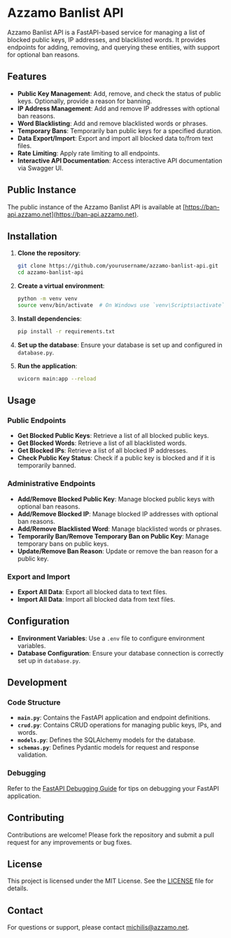 # Azzamo Banlist API

Azzamo Banlist API is a FastAPI-based service for managing a list of blocked public keys, IP addresses, and blacklisted words. It provides endpoints for adding, removing, and querying these entities, with support for optional ban reasons.

## Features

- **Public Key Management**: Add, remove, and check the status of public keys. Optionally, provide a reason for banning.
- **IP Address Management**: Add and remove IP addresses with optional ban reasons.
- **Word Blacklisting**: Add and remove blacklisted words or phrases.
- **Temporary Bans**: Temporarily ban public keys for a specified duration.
- **Data Export/Import**: Export and import all blocked data to/from text files.
- **Rate Limiting**: Apply rate limiting to all endpoints.
- **Interactive API Documentation**: Access interactive API documentation via Swagger UI.

## Public Instance

The public instance of the Azzamo Banlist API is available at [https://ban-api.azzamo.net](https://ban-api.azzamo.net).


## Installation

1. **Clone the repository**:
   ```bash
   git clone https://github.com/yourusername/azzamo-banlist-api.git
   cd azzamo-banlist-api
   ```

2. **Create a virtual environment**:
   ```bash
   python -m venv venv
   source venv/bin/activate  # On Windows use `venv\Scripts\activate`
   ```

3. **Install dependencies**:
   ```bash
   pip install -r requirements.txt
   ```

4. **Set up the database**:
   Ensure your database is set up and configured in `database.py`.

5. **Run the application**:
   ```bash
   uvicorn main:app --reload
   ```

## Usage

### Public Endpoints

- **Get Blocked Public Keys**: Retrieve a list of all blocked public keys.
- **Get Blocked Words**: Retrieve a list of all blacklisted words.
- **Get Blocked IPs**: Retrieve a list of all blocked IP addresses.
- **Check Public Key Status**: Check if a public key is blocked and if it is temporarily banned.

### Administrative Endpoints

- **Add/Remove Blocked Public Key**: Manage blocked public keys with optional ban reasons.
- **Add/Remove Blocked IP**: Manage blocked IP addresses with optional ban reasons.
- **Add/Remove Blacklisted Word**: Manage blacklisted words or phrases.
- **Temporarily Ban/Remove Temporary Ban on Public Key**: Manage temporary bans on public keys.
- **Update/Remove Ban Reason**: Update or remove the ban reason for a public key.

### Export and Import

- **Export All Data**: Export all blocked data to text files.
- **Import All Data**: Import all blocked data from text files.

## Configuration

- **Environment Variables**: Use a `.env` file to configure environment variables.
- **Database Configuration**: Ensure your database connection is correctly set up in `database.py`.

## Development

### Code Structure

- **`main.py`**: Contains the FastAPI application and endpoint definitions.
- **`crud.py`**: Contains CRUD operations for managing public keys, IPs, and words.
- **`models.py`**: Defines the SQLAlchemy models for the database.
- **`schemas.py`**: Defines Pydantic models for request and response validation.

### Debugging

Refer to the [FastAPI Debugging Guide](https://fastapi.tiangolo.com/tutorial/debugging/) for tips on debugging your FastAPI application.

## Contributing

Contributions are welcome! Please fork the repository and submit a pull request for any improvements or bug fixes.

## License

This project is licensed under the MIT License. See the [LICENSE](LICENSE) file for details.

## Contact

For questions or support, please contact [michilis@azzamo.net](mailto:michilis@azzamo.net).
